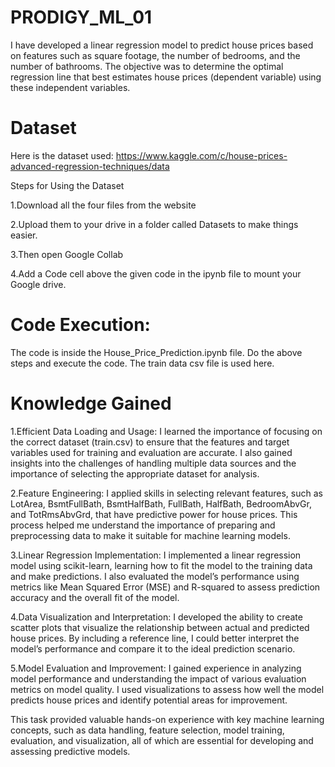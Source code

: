 # PRODIGY_ML_01

I have developed a linear regression model to predict house prices based on features such as square footage, the number of bedrooms, and the number of bathrooms. The objective was to determine the optimal regression line that best estimates house prices (dependent variable) using these independent variables.

# **Dataset**

Here is the dataset used: https://www.kaggle.com/c/house-prices-advanced-regression-techniques/data

Steps for Using the Dataset

1.Download all the four files from the website

2.Upload them to your drive in a folder called Datasets to make things easier.

3.Then open Google Collab

4.Add a Code cell above the given code in the ipynb file to mount your Google drive.

# **Code Execution:**

The code is inside the House_Price_Prediction.ipynb file. Do the above steps and execute the code. The train data csv file is used here.

# **Knowledge Gained**

1.Efficient Data Loading and Usage: I learned the importance of focusing on the correct dataset (train.csv) to ensure that the features and target variables used for training and evaluation are accurate. I also gained insights into the challenges of handling multiple data sources and the importance of selecting the appropriate dataset for analysis.

2.Feature Engineering: I applied skills in selecting relevant features, such as LotArea, BsmtFullBath, BsmtHalfBath, FullBath, HalfBath, BedroomAbvGr, and TotRmsAbvGrd, that have predictive power for house prices. This process helped me understand the importance of preparing and preprocessing data to make it suitable for machine learning models.

3.Linear Regression Implementation: I implemented a linear regression model using scikit-learn, learning how to fit the model to the training data and make predictions. I also evaluated the model’s performance using metrics like Mean Squared Error (MSE) and R-squared to assess prediction accuracy and the overall fit of the model.

4.Data Visualization and Interpretation: I developed the ability to create scatter plots that visualize the relationship between actual and predicted house prices. By including a reference line, I could better interpret the model’s performance and compare it to the ideal prediction scenario.

5.Model Evaluation and Improvement: I gained experience in analyzing model performance and understanding the impact of various evaluation metrics on model quality. I used visualizations to assess how well the model predicts house prices and identify potential areas for improvement.

This task provided valuable hands-on experience with key machine learning concepts, such as data handling, feature selection, model training, evaluation, and visualization, all of which are essential for developing and assessing predictive models.

